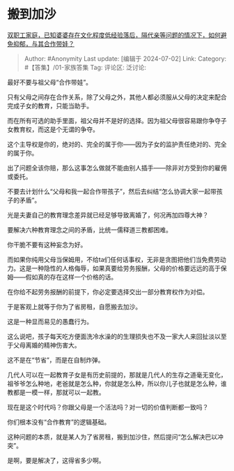 # 搬到加沙
[双职工家庭，已知婆婆存在文化程度低经验落后，隔代亲等问题的情况下，如何避免抑郁，与其合作带娃？](https://www.zhihu.com/question/660341827/answer/3549279216)

> Author: #Anonymity
> Last update: [编辑于 2024-07-02]
> Link:
> Category: #【答集】/01-家族答集 
> Tag: 
> 评论区:
> 泛讨论:

最好不要与祖父母“合作带娃”。

只有父母之间存在合作关系，除了父母之外，其他人都必须服从父母的决定来配合完成子女的教育，只能当助手。

而在所有可选的助手里面，祖父母并不是好的选择。因为祖父母很容易跟你争夺子女教育权，而这是个无谓的争夺。

这个主导权是你的，绝对的、完全的属于你——因为子女的监护责任绝对的、完全的属于你。

出了问题全该你赔，那么这事怎么做就不能由别人插手——除非对方受到你的雇佣或委托。

不要去计划什么“父母和我一起合作带孩子”，然后去纠结“怎么协调大家一起带孩子的矛盾”。

光是夫妻自己的教育理念差异就已经足够导致离婚了，何况再加四尊大神？

要解决六种教育理念之间的矛盾，比统一儒释道三教都困难。

你干脆不要有这种妄念为好。

而如果你纯用父母当保姆用，不给ta们任何话事权，无非是贪图把他们当免费劳动力。这是一种隐性的人格侮辱，如果真要给劳务报酬，父母的价格要远远的高于保姆——假如真的存在这样一个价格的话。

在你给不起劳务报酬的前提下，你必定要选择交出一部分教育权作为对偿。

于是客观上就等于你为了省房租，自愿搬去加沙。

这是一种显而易见的愚蠢行为。

这么说吧，孩子每天吃方便面洗冷水澡的的生理损失也不及一家大人来回扯淡以至于父母离婚的精神伤害大。

这不是在“节省”，而是在自制炸弹。

几代人可以在一起教育子女是有历史前提的，那就是几代人的生存之道毫无变化，祖爷爷怎么种地，老爸就是怎么种，你就是怎么种，所以你儿子也就是怎么种，谁教都是一模一样，那就可以一起教。

现在是这个时代吗？你跟父母是一个活法吗？对一切的价值判断都一致吗？

你们根本没有“合作教育”的逻辑基础。

这种问题的本质，就是某人为了省房租，搬到加沙住，然后提问“怎么解决巴以冲突”。

是啊，要是解决了，这得省多少啊。